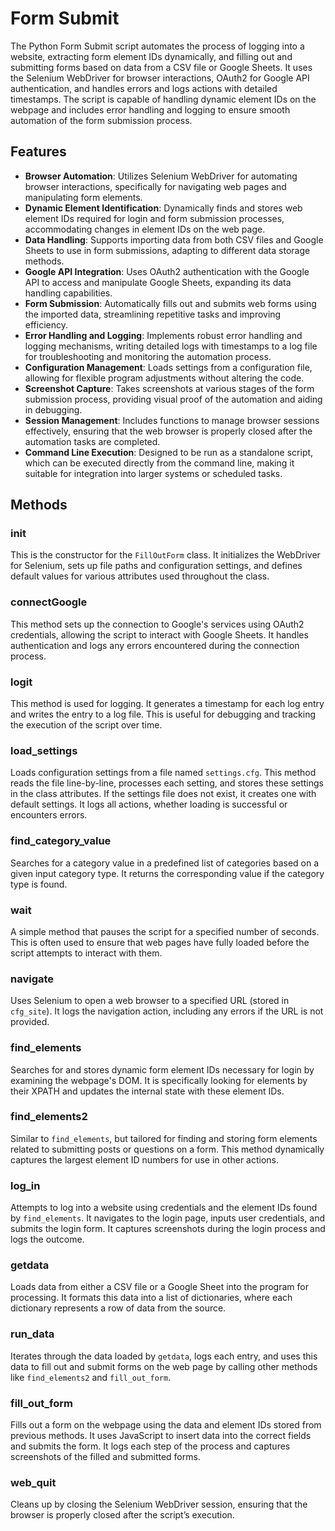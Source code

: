 # Form Submit

The Python Form Submit script automates the process of logging into a website, extracting form element IDs dynamically, and filling out and submitting forms based on data from a CSV file or Google Sheets. It uses the Selenium WebDriver for browser interactions, OAuth2 for Google API authentication, and handles errors and logs actions with detailed timestamps. The script is capable of handling dynamic element IDs on the webpage and includes error handling and logging to ensure smooth automation of the form submission process.

## Features

- **Browser Automation**: Utilizes Selenium WebDriver for automating browser interactions, specifically for navigating web pages and manipulating form elements.
- **Dynamic Element Identification**: Dynamically finds and stores web element IDs required for login and form submission processes, accommodating changes in element IDs on the web page.
- **Data Handling**: Supports importing data from both CSV files and Google Sheets to use in form submissions, adapting to different data storage methods.
- **Google API Integration**: Uses OAuth2 authentication with the Google API to access and manipulate Google Sheets, expanding its data handling capabilities.
- **Form Submission**: Automatically fills out and submits web forms using the imported data, streamlining repetitive tasks and improving efficiency.
- **Error Handling and Logging**: Implements robust error handling and logging mechanisms, writing detailed logs with timestamps to a log file for troubleshooting and monitoring the automation process.
- **Configuration Management**: Loads settings from a configuration file, allowing for flexible program adjustments without altering the code.
- **Screenshot Capture**: Takes screenshots at various stages of the form submission process, providing visual proof of the automation and aiding in debugging.
- **Session Management**: Includes functions to manage browser sessions effectively, ensuring that the web browser is properly closed after the automation tasks are completed.
- **Command Line Execution**: Designed to be run as a standalone script, which can be executed directly from the command line, making it suitable for integration into larger systems or scheduled tasks.

## Methods 

### __init__
This is the constructor for the `FillOutForm` class. It initializes the WebDriver for Selenium, sets up file paths and configuration settings, and defines default values for various attributes used throughout the class.

### connectGoogle
This method sets up the connection to Google's services using OAuth2 credentials, allowing the script to interact with Google Sheets. It handles authentication and logs any errors encountered during the connection process.

### logit
This method is used for logging. It generates a timestamp for each log entry and writes the entry to a log file. This is useful for debugging and tracking the execution of the script over time.

### load_settings
Loads configuration settings from a file named `settings.cfg`. This method reads the file line-by-line, processes each setting, and stores these settings in the class attributes. If the settings file does not exist, it creates one with default settings. It logs all actions, whether loading is successful or encounters errors.

### find_category_value
Searches for a category value in a predefined list of categories based on a given input category type. It returns the corresponding value if the category type is found.

### wait
A simple method that pauses the script for a specified number of seconds. This is often used to ensure that web pages have fully loaded before the script attempts to interact with them.

### navigate
Uses Selenium to open a web browser to a specified URL (stored in `cfg_site`). It logs the navigation action, including any errors if the URL is not provided.

### find_elements
Searches for and stores dynamic form element IDs necessary for login by examining the webpage's DOM. It is specifically looking for elements by their XPATH and updates the internal state with these element IDs.

### find_elements2
Similar to `find_elements`, but tailored for finding and storing form elements related to submitting posts or questions on a form. This method dynamically captures the largest element ID numbers for use in other actions.

### log_in
Attempts to log into a website using credentials and the element IDs found by `find_elements`. It navigates to the login page, inputs user credentials, and submits the login form. It captures screenshots during the login process and logs the outcome.

### getdata
Loads data from either a CSV file or a Google Sheet into the program for processing. It formats this data into a list of dictionaries, where each dictionary represents a row of data from the source.

### run_data
Iterates through the data loaded by `getdata`, logs each entry, and uses this data to fill out and submit forms on the web page by calling other methods like `find_elements2` and `fill_out_form`.

### fill_out_form
Fills out a form on the webpage using the data and element IDs stored from previous methods. It uses JavaScript to insert data into the correct fields and submits the form. It logs each step of the process and captures screenshots of the filled and submitted forms.

### web_quit
Cleans up by closing the Selenium WebDriver session, ensuring that the browser is properly closed after the script’s execution.

